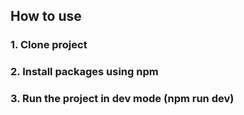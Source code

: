 ## How to use

### 1. Clone project

### 2. Install packages using npm

### 3. Run the project in dev mode (npm run dev)
